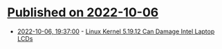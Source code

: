 # [Published on 2022-10-06](index.md)

* [2022-10-06, 19:37:00](https://soylentnews.org/article.pl?sid=22/10/06/0139243&from=rss) - [Linux Kernel 5.19.12 Can Damage Intel Laptop LCDs](https://soylentnews.org/article.pl?sid=22/10/06/0139243&from=rss)
